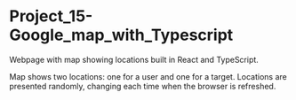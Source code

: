 # Project_15-Google_map_with_Typescript
Webpage with map showing locations built in React and TypeScript.

Map shows two locations: one for a user and one for a target.
Locations are presented randomly, changing each time when the browser is refreshed.
